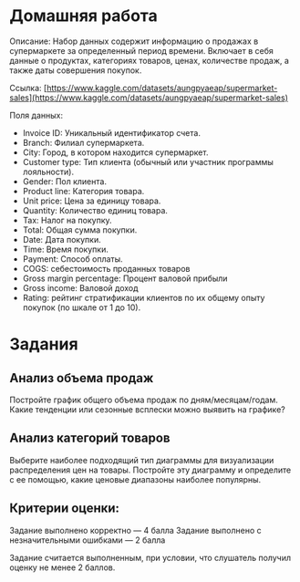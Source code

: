 # Домашняя работа

Описание: Набор данных содержит информацию о продажах в супермаркете за определенный период времени. Включает в себя данные о продуктах, категориях товаров, ценах, количестве продаж, а также даты совершения покупок.

Ссылка: [https://www.kaggle.com/datasets/aungpyaeap/supermarket-sales](https://www.kaggle.com/datasets/aungpyaeap/supermarket-sales)

Поля данных:
- Invoice ID: Уникальный идентификатор счета.
- Branch: Филиал супермаркета.
- City: Город, в котором находится супермаркет.
- Customer type: Тип клиента (обычный или участник программы лояльности).
- Gender: Пол клиента.
- Product line: Категория товара.
- Unit price: Цена за единицу товара.
- Quantity: Количество единиц товара.
- Tax: Налог на покупку.
- Total: Общая сумма покупки.
- Date: Дата покупки.
- Time: Время покупки.
- Payment: Способ оплаты.
- COGS: себестоимость проданных товаров 
- Gross margin percentage: Процент валовой прибыли 
- Gross income: Валовой доход 
- Rating: рейтинг стратификации клиентов по их общему опыту покупок (по шкале от 1 до 10).

# Задания

## Анализ объема продаж
Постройте график общего объема продаж по дням/месяцам/годам. Какие тенденции или сезонные всплески можно выявить на графике?

## Анализ категорий товаров
Выберите наиболее подходящий тип диаграммы для визуализации распределения цен на товары. Постройте эту диаграмму и определите с ее помощью, какие ценовые диапазоны наиболее популярны.

## Критерии оценки:
Задание выполнено корректно — 4 балла
Задание выполнено с незначительными ошибками — 2 балла

Задание считается выполненным, при условии, что слушатель получил оценку не менее 2 баллов.
